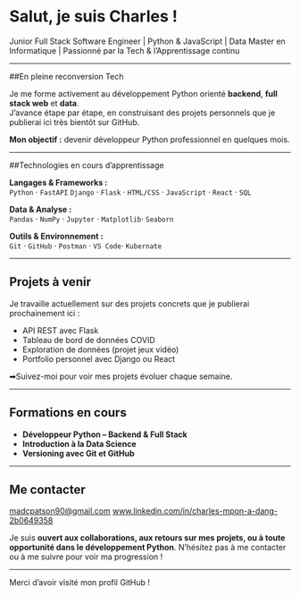# Salut, je suis Charles !

Junior Full Stack Software Engineer | Python & JavaScript | Data
Master en Informatique | Passionné par la Tech & l’Apprentissage continu

---

##En pleine reconversion Tech

Je me forme activement au développement Python orienté **backend**, **full stack web** et **data**.  
J’avance étape par étape, en construisant des projets personnels que je publierai ici très bientôt sur GitHub.

**Mon objectif :** devenir développeur Python professionnel en quelques mois.

---

##Technologies en cours d’apprentissage

**Langages & Frameworks :**  
`Python` · `FastAPI` `Django` · `Flask` · `HTML/CSS` · `JavaScript` · `React` · `SQL`

**Data & Analyse :**  
`Pandas` · `NumPy` · `Jupyter` · `Matplotlib`· `Seaborn`

**Outils & Environnement :**  
`Git` · `GitHub` · `Postman` · `VS Code`· `Kubernate`

---

## Projets à venir

Je travaille actuellement sur des projets concrets que je publierai prochainement ici :  
- API REST avec Flask  
- Tableau de bord de données COVID  
- Exploration de données (projet jeux vidéo)  
- Portfolio personnel avec Django ou React  

➡Suivez-moi pour voir mes projets évoluer chaque semaine.

---

## Formations en cours

- **Développeur Python – Backend & Full Stack**  
- **Introduction à la Data Science**  
- **Versioning avec Git et GitHub**

---

## Me contacter

madcpatson90@gmail.com 
www.linkedin.com/in/charles-mpon-a-dang-2b0649358

Je suis **ouvert aux collaborations, aux retours sur mes projets, ou à toute opportunité dans le développement Python**. N’hésitez pas à me contacter ou à me suivre pour voir ma progression !

---

Merci d’avoir visité mon profil GitHub !




